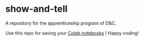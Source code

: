 # show-and-tell
A repository for the apprenticeship program of D&amp;C.

Use this repo for saving your [Colab notebooks](https://colab.research.google.com) ! Happy coding!
